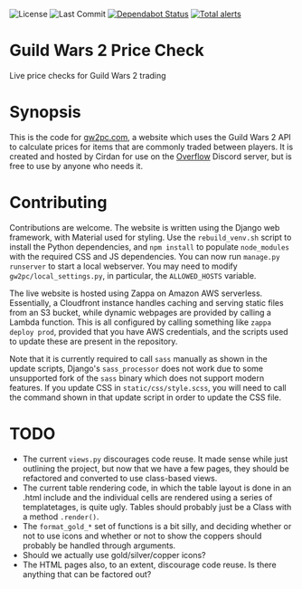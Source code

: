 ![License](https://badgen.net/github/license/otc-cirdan/gw2pc)
![Last Commit](https://badgen.net/github/last-commit/otc-cirdan/gw2pc)
[![Dependabot Status](https://api.dependabot.com/badges/status?host=github&repo=otc-cirdan/gw2pc)](https://dependabot.com)
[![Total alerts](https://img.shields.io/lgtm/alerts/g/otc-cirdan/gw2pc.svg?logo=lgtm&logoWidth=18)](https://lgtm.com/projects/g/otc-cirdan/gw2pc/alerts/)

# Guild Wars 2 Price Check
Live price checks for Guild Wars 2 trading

# Synopsis
This is the code for [gw2pc.com](https://gw2pc.com), a website which uses the
Guild Wars 2 API to calculate prices for items that are commonly traded between
players. It is created and hosted by Cirdan for use on the
[Overflow](https://discord.gg/7tWwz499rX) Discord server, but is free to use
by anyone who needs it.

# Contributing
Contributions are welcome. The website is written using the Django web
framework, with Material used for styling. Use the `rebuild_venv.sh` script to
install the Python dependencies, and `npm install` to populate `node_modules`
with the required CSS and JS dependencies. You can now run `manage.py runserver`
to start a local webserver. You may need to modify `gw2pc/local_settings.py`, in
particular, the `ALLOWED_HOSTS` variable.

The live website is hosted using Zappa on Amazon AWS serverless. Essentially, a
Cloudfront instance handles caching and serving static files from an S3 bucket,
while dynamic webpages are provided by calling a Lambda function. This is all
configured by calling something like `zappa deploy prod`, provided that you have
AWS credentials, and the scripts used to update these are present in the
repository.

Note that it is currently required to call `sass` manually as shown in the
update scripts, Django's `sass_processor` does not work due to some unsupported
fork of the `sass` binary which does not support modern features. If you update
CSS in `static/css/style.scss`, you will need to call the command shown in that
update script in order to update the CSS file.

# TODO
* The current `views.py` discourages code reuse. It made sense while just
  outlining the project, but now that we have a few pages, they should be
  refactored and converted to use class-based views.
* The current table rendering code, in which the table layout is done in an
  .html include and the individual cells are rendered using a series of
  templatetages, is quite ugly. Tables should probably just be a Class with a
  method `.render()`.
* The `format_gold_*` set of functions is a bit silly, and deciding whether or
  not to use icons and whether or not to show the coppers should probably be
  handled through arguments.
* Should we actually use gold/silver/copper icons?
* The HTML pages also, to an extent, discourage code reuse. Is there anything
  that can be factored out?
